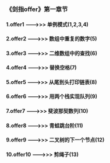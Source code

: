 ### 《剑指offer》第一章节
#### 1.offer1 --->>> 单例模式(1,2,3,4)
#### 2.offer2 --->>> 数组中重复的数字(5)
#### 3.offer3 --->>> 二维数组中的查找(6)
#### 4.offer4 --->>> 替换空格(7)
#### 5.offer5 --->>> 从尾到头打印链表(8)
#### 6.offer6 --->>> 用两个栈实现队列(9)
#### 7.offer7 --->>> 斐波那契数列(10)
#### 8.offer8 --->>> 青蛙跳台阶(11)
#### 9.offer9 --->>> 二叉树的下一个节点(12)
#### 10.offer10 --->>> 剪绳子(13)